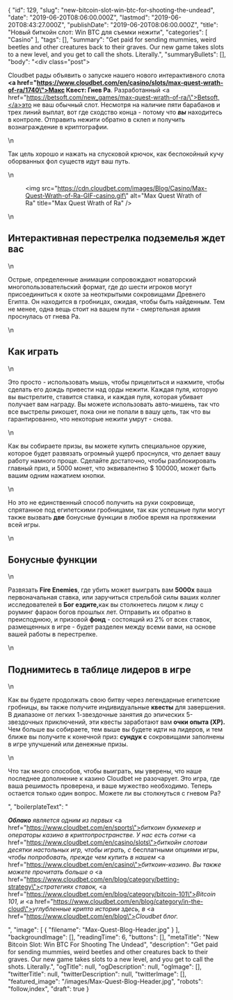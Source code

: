 {
    "id": 129,
    "slug": "new-bitcoin-slot-win-btc-for-shooting-the-undead",
    "date": "2019-06-20T08:06:00.000Z",
    "lastmod": "2019-06-20T08:43:27.000Z",
    "publishDate": "2019-06-20T08:06:00.000Z",
    "title": "Новый биткойн слот: Win BTC для съемки нежити",
    "categories": [
        "Casino"
    ],
    "tags": [],
    "summary": "Get paid for sending mummies, weird beetles and other creatures back to their graves. Our new game takes slots to a new level, and you get to call the shots. Literally.",
    "summaryBullets": [],
    "body": "<div class=\"post\"><p>Cloudbet рады объявить о запуске нашего нового интерактивного слота <strong><a href=\"https://www.cloudbet.com/en/casino/slots/max-quest-wrath-of-ra/1740\">Макс Квест: Гнев Ра</a></strong>. Разработанный <a href=\"https://betsoft.com/new_games/max-quest-wrath-of-ra/\">Betsoft,</a>это не ваш обычный слот. Несмотря на наличие пяти барабанов и трех линий выплат, вот где сходство конца - потому что <strong><em>вы</em></strong> находитесь в контроле. Отправить нежити обратно в склеп и получить вознаграждение в криптографии.<br /></p>\n<p>Так цель хорошо и нажать на спусковой крючок, как беспокойный кучу оборванных фол существ идут ваш путь.</p>\n<figure><img src=\"https://cdn.cloudbet.com/images/Blog/Casino/Max-Quest-Wrath-of-Ra-GIF-casino.gif\" alt=\"Max Quest Wrath of Ra\" title=\"Max Quest Wrath of Ra\" /></figure>\n<h2>Интерактивная перестрелка подземелья ждет вас</h2>\n<p>Острые, определенные анимации сопровождают новаторский многопользовательский формат, где до шести игроков могут присоединиться к охоте за неоткрытыми сокровищами Древнего Египта. Он находится в гробницах, ожидая, чтобы быть найденным. Тем не менее, одна вещь стоит на вашем пути - смертельная армия проснулась от гнева Ра.</p>\n<h2>Как играть</h2>\n<p>Это просто - использовать мышь, чтобы прицелиться и нажмите, чтобы сделать его дождь привести над орды нежити. Каждая пуля, которую вы выстрелите, ставится ставка, и каждая пуля, которая убивает получает вам награду. Вы можете использовать авто-мишень, так что все выстрелы рикошет, пока они не попали в вашу цель, так что вы гарантированно, что некоторые нежити умрут - снова.</p>\n<p>Как вы собираете призы, вы можете купить специальное оружие, которое будет развязать огромный ущерб проснулся, что делает вашу работу намного проще. Сделайте достаточно, чтобы разблокировать главный приз, и 5000 монет, что эквивалентно $ 100000, может быть вашим одним нажатием кнопки.</p>\n<p>Но это не единственный способ получить на руки сокровище, спрятанное под египетскими гробницами, так как успешные пули могут также вызвать <strong>две</strong> бонусные функции в любое время на протяжении всей игры.</p>\n<h2>Бонусные функции</h2>\n<p>Развязать <strong>Fire Enemies</strong>, где убить может выиграть вам <strong>5000x</strong> ваша первоначальная ставка, или заручиться стрельбой силы ваших коллег исследователей в <strong>Бог ездите,</strong>как вы столкнетесь лицом к лицу с роуминг фараон богов прошлых лет. Отправить их обратно в преисподнюю, и призовой <strong>фонд</strong> - состоящий из 2% от всех ставок, размещенных в игре - будет разделен между всеми вами, на основе вашей работы в перестрелке.</p>\n<h2>Поднимитесь в таблице лидеров в игре</h2>\n<p>Как вы будете продолжать свою битву через легендарные египетские гробницы, вы также получите индивидуальные <strong>квесты</strong> для завершения. В диапазоне от легких 1-звездочные занятия до эпических 5-звездочных приключений, эти квесты заработают вам <strong>очки опыта (XP).</strong> Чем больше вы собираете, тем выше вы будете идти на лидеров, и тем ближе вы получите к конечной приз: <strong>сундук с</strong> сокровищами заполнены в игре улучшений или денежные призы.</p>\n<p>Что так много способов, чтобы выиграть, мы уверены, что наше последнее дополнение к казино Cloudbet не разочарует. Это игра, где ваша решимость проверена, и ваше мужество необходимо. Теперь остается только один вопрос. Можете ли вы столкнуться с гневом Ра?</p></div>",
    "boilerplateText": "<p><strong><em>Облако</em></strong> <em>является одним из первых</em> <a href=\"https://www.cloudbet.com/en/sports\"><em>биткоин букмекер</em></a> <em>и операторы казино в криптопространстве. У нас есть сотни </em> <a href=\"https://www.cloudbet.com/en/casino/slots\"><em>биткойн слотов</em></a><em>и десятки настольных игр, чтобы играть, с </em>бесплатными опциями игры, <em> чтобы попробовать, прежде чем купить в нашем </em> <a href=\"https://www.cloudbet.com/en/casino\"><em>биткоин-казино.</em></a><em> Вы также можете прочитать больше о </em> <a href=\"https://www.cloudbet.com/en/blog/category/betting-strategy\"><em>стратегиях ставок</em></a><em>, </em> <a href=\"https://www.cloudbet.com/en/blog/category/bitcoin-101\"><em>Bitcoin 101</em></a><em>, и </em> <a href=\"https://www.cloudbet.com/en/blog/category/in-the-cloud\"><em>углубленные крипто истории</em></a> <em> здесь, в </em> <a href=\"https://www.cloudbet.com/en/blog\"><em>Cloudbet блог</em></a><em>.</em></p>",
    "image": [
        {
            "filename": "Max-Quest-Blog-Header.jpg"
        }
    ],
    "backgroundImage": [],
    "readingTime": 6,
    "buttons": [],
    "metaTitle": "New Bitcoin Slot: Win BTC For Shooting The Undead",
    "description": "Get paid for sending mummies, weird beetles and other creatures back to their graves. Our new game takes slots to a new level, and you get to call the shots. Literally.",
    "ogTitle": null,
    "ogDescription": null,
    "ogImage": [],
    "twitterTitle": null,
    "twitterDescription": null,
    "twitterImage": [],
    "featured_image": "/images/Max-Quest-Blog-Header.jpg",
    "robots": "follow,index",
    "draft": true
}
